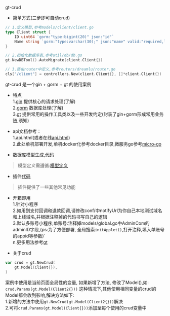 gt-crud 

- 简单方式(三步即可自动crud)  
```go
// 1.定义模型,参考models/client/client.go
type Client struct {
	ID uint64 `gorm:"type:bigint(20)" json:"id"`
	Name string `gorm:"type:varchar(30);" json:"name" valid:"required,len=2-20"` // 昵称
}

// 2.初始化数据库表,参考util/db/db.go
gt.NewDBTool().AutoMigrate(client.Client{})

// 3.路由router中定义,参考routers/dreamlu/router.go
cls["/client"] = controllers.New(client.Client{}, []*client.Client{})
```

gt-crud 是一个gin + gorm + gt 的使用案例  
- 特点  
1.[gin](https://github.com/gin-gonic/gin) 提供核心的请求处理(了解)  
2.[gorm](https://github.com/jinzhu/gorm) 数据库处理(了解)  
3.[gt](https://github.com/dreamlu/gt) 提供常用的操作工具类以及一些开发约定(封装了gin+gorm形成常用业务链,须知)  

- api文档参考：  
1.api.html(或者在线[api.html](https://www.eolinker.com/#/share/project/api/?groupID=-1&shareCode=pgnwpF&shareToken=$2y$10$QMWRQU4fEfGOLkZgLwGFX.UHcWaaR1Eutrh6DCG8u0XKDRwwcUv76&shareID=120217))  
2.此处单机部署开发,单机docker化参考docker目录,微服务go参考[micro-go](https://github.com/dreamlu/micro-go)  

- 数据库模型生成,[代码](./util/db/db.go)  
> 模型定义需遵循:[模型定义](https://gorm.io/zh_CN/docs/models.html)  
- 插件[代码](./util/plugin/README.md)    
> 插件提供了一些其他常见功能  

- 开箱即用  
1.针对小程序  
2.如用到支付回调和退款回调,请修改conf/中notifyUrl为你自己本地测试域名和上线域名,并根据注释掉的代码书写自己的逻辑  
3.默认多账号小程序;单账号:注释掉models/global.go中AdminCom的adminID字段,(ps:为了方便部署, 全局搜索`initApplet()`,打开注释,填入单账号的appid等参数)`  
n.更多用法参考[gt](https://github.com/dreamlu/gt)  

- 关于crud  
```go
var crud = gt.NewCrud(
	gt.Model(Client{}),
)
``` 
案例中使用是当前页面全局性的变量, 如果新增了方法, 修改了Model(),如:
`crud.Params(gt.Model(Client2{}))`
这种情况下,其他使用相同变量的crud的Model都会收到影响,解决方法如下:  
1.新增的方法中使用`gt.NewCrud(gt.Model(Client2{}))`解决  
2.可将`crud.Params(gt.Model(Client{}))`添加至每个使用的crud变量中  
